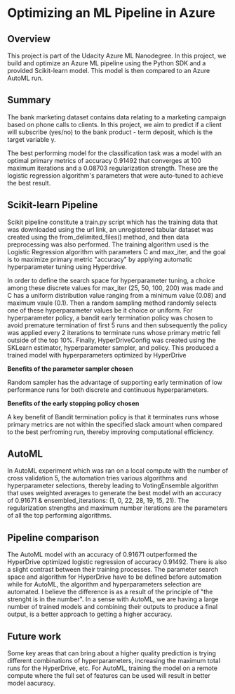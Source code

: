 # Optimizing an ML Pipeline in Azure

## Overview
This project is part of the Udacity Azure ML Nanodegree.
In this project, we build and optimize an Azure ML pipeline using the Python SDK and a provided Scikit-learn model.
This model is then compared to an Azure AutoML run.

## Summary

The bank marketing dataset contains data relating to a marketing campaign based on phone calls to clients. In this project, we aim to predict if a client will subscribe (yes/no) to the bank product - term deposit, which is the target variable y.

The best performing model for the classification task was a model with an optimal primary metrics of accuracy 0.91492 that converges at 100 maximum iterations and a 0.08703 regularization strength. These are the logistic regression algorithm's parameters that were auto-tuned to achieve the best result.

## Scikit-learn Pipeline

Scikit pipeline constitute a train.py script which has the training data that was downloaded using the url link, an unregistered tabular dataset was created using the from_delimited_files() method, and then data preprocessing was also performed. The training algorithm used is the Logistic Regression algorithm with parameters C and max_iter, and the goal is to maximize primary metric "accuracy" by applying automatic hyperparameter tuning using Hyperdrive.

In order to define the search space for hyperparameter tuning, a choice among these discrete values for max_iter (25, 50, 100, 200) was made and C has a uniform distribution value ranging from a minimum value (0.08) and maximum vaule (0.1). Then a random sampling method randomly selects one of these hyperparameter values be it choice or uniform. For hyperparameter policy, a bandit early termination policy was chosen to avoid premature termination of first 5 runs and then subsequently the policy was applied every 2 iterations to terminate runs whose primary metric fell outside of the top 10%. Finally, HyperDriveConfig was created using the SKLearn estimator, hyperparameter sampler, and policy. This produced a trained model with hyperparameters optimized by HyperDrive

**Benefits of the parameter sampler chosen**

Random sampler has the advantage of supporting early termination of low performance runs for both discrete and continuous hyperparameters.

**Benefits of the early stopping policy chosen**

A key benefit of Bandit termination policy is that it terminates runs whose primary metrics are not within the specified slack amount when compared to the best perfroming run, thereby improving computational efficiency.

## AutoML

In AutoML experiment which was ran on a local compute with the number of cross validation 5, the automation tries various algorithms and hyperparameter selections, thereby leading to VotingEnsemble algorithm that uses weighted averages to generate the best model with an accuracy of 0.91671 & ensembled_iterations: (1, 0, 22, 28, 19, 15, 21). The regularization strengths and maximum number iterations are the parameters of all the top performing algorithms.

## Pipeline comparison

The AutoML model with an accuracy of 0.91671 outperformed the HyperDrive optimized logistic regression of accuracy 0.91492. There is also a slight contrast between their training processes. The parameter search space and algorithm for HyperDrive have to be defined before automation while for AutoML, the algorithm and hyperparameters selection are automated. I believe the difference is as a result of the principle of "the strenght is in the number". In a sense with AutoML, we are having a large number of trained models and combining their outputs to produce a final output, is a better approach to getting a higher accuracy.

## Future work

Some key areas that can bring about a higher quality prediction is trying different combinations of hyperparameters, increasing the maximum total runs for the HyperDrive, etc. For AutoML, training the model on a remote compute where the full set of features can be used will result in better model aacuracy.
